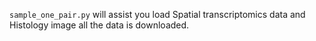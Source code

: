 
`sample_one_pair.py` will assist you load Spatial transcriptomics data and Histology image all the data is downloaded. 